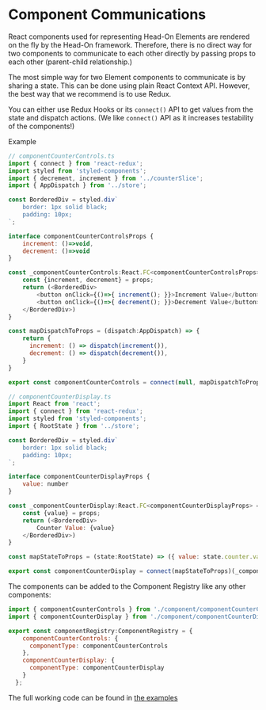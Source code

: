 # Component Communications

React components used for representing Head-On Elements are rendered on the fly by the Head-On framework. Therefore, there is no direct way for two components to communicate to each other directly by passing props to each other (parent-child relationship.)

The most simple way for two Element components to communicate is by sharing a state. This can be done using plain React Context API. However, the best way that we recommend is to use Redux.

You can either use Redux Hooks or its `connect()` API to get values from the state and dispatch actions. (We like `connect()` API as it increases testability of the components!)

Example

```js
// componentCounterControls.ts
import { connect } from 'react-redux';
import styled from 'styled-components';
import { decrement, increment } from '../counterSlice';
import { AppDispatch } from '../store';

const BorderedDiv = styled.div`
    border: 1px solid black;
    padding: 10px;
`;

interface componentCounterControlsProps {
    increment: ()=>void,
    decrement: ()=>void
}

const _componentCounterControls:React.FC<componentCounterControlsProps> = (props) => {
    const {increment, decrement} = props;
    return (<BorderedDiv>
        <button onClick={()=>{ increment(); }}>Increment Value</button> || 
        <button onClick={()=>{ decrement(); }}>Decrement Value</button>
    </BorderedDiv>)
}

const mapDispatchToProps = (dispatch:AppDispatch) => {
    return {      
      increment: () => dispatch(increment()),
      decrement: () => dispatch(decrement()),      
    }
}

export const componentCounterControls = connect(null, mapDispatchToProps)(_componentCounterControls);
```

```js
// componentCounterDisplay.ts
import React from 'react';
import { connect } from 'react-redux';
import styled from 'styled-components';
import { RootState } from '../store';

const BorderedDiv = styled.div`
    border: 1px solid black;
    padding: 10px;
`;

interface componentCounterDisplayProps {
    value: number
}

const _componentCounterDisplay:React.FC<componentCounterDisplayProps> = (props) => {
    const {value} = props;
    return (<BorderedDiv>
        Counter Value: {value}
    </BorderedDiv>)
}

const mapStateToProps = (state:RootState) => ({ value: state.counter.value });

export const componentCounterDisplay = connect(mapStateToProps)(_componentCounterDisplay);
```

The components can be added to the Component Registry like any other components:

```js
import { componentCounterControls } from './component/componentCounterControls';
import { componentCounterDisplay } from './component/componentCounterDisplay';

export const componentRegistry:ComponentRegistry = {
    componentCounterControls: {
      componentType: componentCounterControls
    },
    componentCounterDisplay: {
      componentType: componentCounterDisplay
    }
  };
```

The full working code can be found in [the examples](../examples/headon-react/)